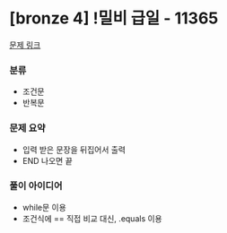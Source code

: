 # [bronze 4] !밀비 급일 - 11365

[문제 링크](https://www.acmicpc.net/problem/11365)

### 분류
- 조건문
- 반복문

### 문제 요약
- 입력 받은 문장을 뒤집어서 출력
- END 나오면 끝

### 풀이 아이디어
- while문 이용
- 조건식에 == 직접 비교 대신, .equals 이용